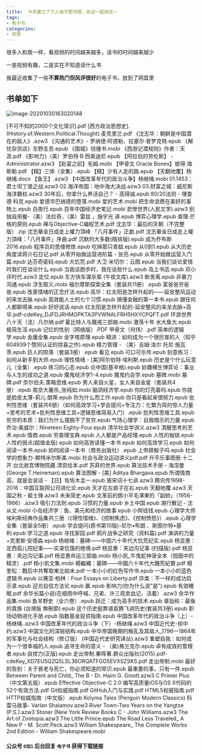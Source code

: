 ```yaml
---
title:  今天建立了个人电子图书馆，欢迎一起阅览～
tags:
- 电子书
categories:
- 资源
---
```


很多人和我一样，看视频的时间越来越多，读书的时间越来越少

一是视频有趣，二是实在不知道读什么书

我最近收集了一些**不算热门但风评很好**的电子书，放到了网盘里

## 书单如下

![image-20201030163020148](https://www.v2fy.com/asset/0i/jikemiji/jikemiji-md/2020-10-30-dianzishu.assets/image-20201030163020148.png)

[不可不知的2000个文化常识].pdf
[西方政治思想史].(History.of.Western.Political.Thought).麦克里兰.pdf
《沈志华：朝鲜是中国潜在的敌人》.azw3
《沟通的艺术》- 罗纳德·阿德勒、拉塞尔·普罗克特.epub
《解忧杂货店》东野圭吾.epub
《围城》钱锺书.mobi
《西游记潜规则》作者：天涯.pdf
《影响力》（美）罗伯特·B·西奥迪尼.epub
【阿拉伯的劳伦斯】 - Administrator.azw3
【赴宴之前】毛姆.mobi
【甲骨文 Oracle Bones】彼得·海斯勒.pdf
【精】三体（全集）.epub
【精】少有人走的路.epub
【天翻地覆】杨继绳.docx
【鱼王】.azw3
【中国改革年代的政治斗争】杨继绳.mobi
01.1453：君士坦丁堡之战.azw3
02.海洋帝国：地中海大决战.azw3
03.财富之城：威尼斯海洋霸权.azw3
30年后，你拿什么养活自己？ - 高得诚.epub
80/20法则 - 理查德·科克.epub
爱德华巴纳德的堕落.mobi
爱的艺术.mobi
把生命浪费在美好的事物上.epub
白夜行.epub
百年中国经济史笔记.mobi
悲惨世界(人民文学).azw3
别独自用餐-（美）法拉奇，（美）雷兹 ，施宇光 译.epub
博弈心理学.epub
查理·芒格的原则.epub
禅与Objective-C编程艺术.pdf
沈志华：最后的天朝（不完整版）.zip
沈志華金日成走上權力頂峰 「八月事件」正劇.pdf
沈志華金日成走上權力頂峰：「八月事件」序曲.pdf
沉默的大多数(精排版).epub
成为乔布斯2016.epub
程序员的思维修炼.epub
吃掉那只青蛙.epub
从0到1.epub
从大历史角度读蒋介石日记.pdf
从零开始做运营进阶篇 - 张亮.epub
从零开始做运营入门篇.epub
达芬奇密码.epub
大饥荒.pdf
大卫·米切尔：云图.epub
当我们谈论爱情时我们在谈论什么.epub
当我谈跑步时，我在谈些什么.epub
岛上书店.epub
邓小评时代.azw3
定位.epub
东方快车谋杀案 (午夜文库).azw3
断舍离.epub
非暴力沟通.epub
浮生取义.mobi
福尔摩斯探案全集（套装共11册）.epub
富爸爸穷爸爸.epub
改善情绪的正念疗法.epub
高华：红太阳是怎样升起的——延安整风运动的来龙去脉.epub
高效能人士的七个习惯.epub
搞懂金融的第一本书.epub
跟任何人都聊得来.epub
好好说话.epub
红太阳是怎样升起的-延安整风的来龙去脉+高华.pdf-cdeKey_DJFDJRHMOPKTA3PVWNALFRH5HXYCPQFT.pdf
环游世界八十天（法）凡尔纳.pdf
霍比特人与魔戒三部曲.mobi
激荡十年 水大鱼大.epub
极简生活.epub
记忆的性别（网络版）.PDF
甲骨文（何伟）.pdf
简单的逻辑学.epub
金庸全集.epub
金字塔原理.epub
精进：如何成为一个很厉害的人（知乎604939个赞同认证的惊喜之作).epub
精力管理 - （美）吉姆·洛尔 托尼·施瓦茨.epub
巨人的陨落（套装3册）.epub
看见.epub
可口可乐传.epub
刻意练习：如何从新手到大师.epub
理性情绪 - [美]阿尔伯特·埃利斯.epub
历史是个什么玩意儿（全集）.epub
练习的心态.epub
论中国(基辛格).epub
妙趣横生博弈论：事业与人生的成功之道.epub
魔鬼经济学1-4.epub
魔鬼约会学.epub
墓碑.mobi
墓碑.pdf
奈尔伯夫.策略思维.epub
男人来自火星，女人来自金星（套装共4册）.epub
南京大屠杀_张纯如.mobi
脑洞经济学.epub
你的灯亮着吗.epub
你就是脸皮太薄-莉儿·朗蒂.epub
你为什么而工作.epub
你只是看起来很努力.epub
批判性思维（套装共6册）（如何高效学习+学会提问+专注力：化繁为简的惊人力量+思考的艺术+批判性思维工具+逻辑思维简易入门）.epub
批判性思维工具.epub
贫穷的本质：我们为什么摆脱不了贫穷.epub
气场心理学：自我暗示的力量.epub
乔治·奥威尔：Nineteen Eighty-Four.epub
清华社会学讲义.azw3
清醒思考的艺术.epub
情商.epub
穷查理宝典.epub
人人都是产品经理.epub
人性的枷锁.epub
人性的弱点(超值金版).epub
如何高效读懂一本书.epub
如何高效学习.epub
如何阅读一本书.epub
如何阅读一本书（商务出版社）.epub
上帝掷骰子吗.epub
社会学的想象力-赖特米尔斯美.mobi
社会与政治运动讲义pdf.pdf
升平乐事图册.十二开.台北故宫博物院藏.清宫绘本.pdf
苏菲的世界.epub
算法技术手册 - 海涅曼(George T.Heineman).epub
算法图解 - [美] Aditya Bhargava.epub
所谓情商高，就是会说话 - 【日】佐佐木圭一.epub
唐宋词十七讲.azw3
腾讯传1998-2016：中国互联网公司进化论.epub
天才在左疯子在右.epub
天翻地覆.azw3
天国之秋 - 裴士锋.azw3
未来简史.epub
文革前的鄧小平毛澤東的「副帥」（1956-1966）.azw3
吸引力法则.epub
习惯的力量.epub
乡土中国.epub
湘行散记 - 沈从文.mobi
小岛经济学：鱼、美元和经济的故事.epub
小狗钱钱.epub
心理学大师埃利斯经典作品集共三册（《理性情绪》、《控制焦虑》、《控制愤怒》）.epub
心理学全集（套装全5册）.epub
学会提问(原书第10版)-尼尔•布朗 、斯图尔特•基利.epub
学习之道.epub
寻找家园.pdf
鸦片战争之研究（资料篇).pdf
演讲的力量+克里斯·安德森.epub
杨继绳：墓碑——中国六十年代大饥荒纪实.epub
杨显惠：定西孤儿院纪事——实录饥饿的绝境.pdf
杨显惠：夹边沟记事 (扫描版).pdf
杨显惠：夹边沟记事.pdf
杨显惠命运三部曲.mobi
杨小凯_牛鬼蛇神录全本（囹圄中的精灵）.pdf
杨小凯文集.mobi
楊繼繩：墓碑——中國六十年代大饑荒紀實.pdf
楊奎松：戰后中共奪取東北始末.pdf
一本小小的红色写作书.epub
一本小小的蓝色逻辑书.epub
以赛亚·柏林：Four Essays on Liberty.pdf
异类：不一样的成功启示录.epub
迎刃自信方法论.epub
赢.epub
影响力(你为什么说"是").epub
有效睡眠.pdf
余华长篇小说(在细雨中呼喊、兄弟、许三观卖血记、活着）.azw3
余华作品集.mobi
鱼羊野史（全六卷）.epub
跃迁：成为高手的技术.epub
章詒和：最後的貴族 (台灣版 無刪節).epub
这个历史挺靠谱袁腾飞讲历史(套装共3册).epub
职场动物进化手册.epub
指数基金投资指南.epub
中国改革年代的政治斗争（上）-杨继绳..azw3
中国改革年代的政治斗争（下）-杨继绳.azw3
中国近代史-徐中约.azw3
中国文化的深层结构.epub
中华帝国晚期的叛乱及其敌人_1796—1864年的军事化与社会结构（修订版） (中国近代史研究译丛).azw3
重塑自我：如何成为一个很幸福的人.epub
追寻生命的意义 - （奥)弗兰克尔.epub
卓有成效的管理者.epub
自控力(正版).epub
走出帝制.秦晖著.群众出版社(2015).pdf-cdeKey_XD7EU5QZQ5LSL36ORQATFGO5EVXSZSKS.pdf
走出帝制.mobi
最好的告别：关于衰老与死亡，你必须知道的常识.epub
最重要的事，只有一件.epub
Between Parent and Child_ The B - Dr. Haim G. Ginott.azw3
C Primer Plus（中文第五版）.epub
Effective Objective-C 2.0  编写高质量iOS与OS X代码的52个有效方法.pdf
Git权威指南.pdf
GitHub入门与实践.pdf
HTML5权威指南.pdf
HTTP权威指南（中文版）.epub
Kolyma Tales (Penguin Modern Classics) 科雷马故事- Varlan Shalamov.azw3
River Town-Two Years on the Yangtze (P.S.).azw3
Stoner (New York Review Books C - John Williams.azw3
The Art of Zootopia.azw3
The Little Prince.epub
The Road Less Traveled_ A New P - M. Scott Peck.azw3
William Shakespeare_ The Complete Works 2nd Edition - William Shakespeare.mobi



#### 公众号 `0加1` 后台回复 `电子书` 获得下载链接


